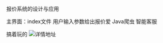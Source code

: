 报价系统的设计与应用


主界面：index文件
用户输入参数给出报价爱
Java爬虫
智能客服

搞着玩的
![详情地址](Https://47。101。198。71/baojia/index.jsp")